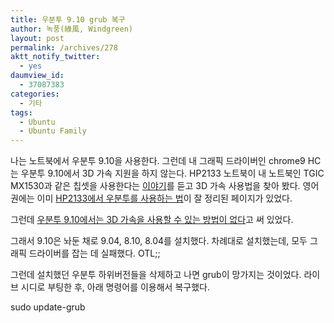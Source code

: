 ```yaml
---
title: 우분투 9.10 grub 복구
author: 녹풍(綠風, Windgreen)
layout: post
permalink: /archives/278
aktt_notify_twitter:
  - yes
daumview_id:
  - 37087383
categories:
  - 기타
tags:
  - Ubuntu
  - Ubuntu Family
---
```

나는 노트북에서 우분투 9.10을 사용한다. 그런데 내 그래픽 드라이버인 chrome9 HC는 우분투 9.10에서 3D 가속 지원을 하지 않는다. HP2133 노트북이 내 노트북인 TGIC MX1530과 같은 칩셋을 사용한다는 <a href="http://www.ubuntu.or.kr/viewtopic.php?p=47451#p47451" target="_blank">이야기</a>를 듣고 3D 가속 사용법을 찾아 봤다. 영어권에는 이미 <a href="https://wiki.ubuntu.com/LaptopTestingTeam/HP2133" target="_blank">HP2133에서 우분투를 사용하는 법</a>이 잘 정리된 페이지가 있었다.

그런데 <a href="http://mytory.textcube.com/entry/via-chrome-9-리눅스-드라이버-설치를-위한-자료들" target="_blank">우분투 9.10에서는 3D 가속을 사용할 수 있는 방법이 없다</a>고 써 있었다.

그래서 9.10은 놔둔 채로 9.04, 8.10, 8.04를 설치했다. 차례대로 설치했는데, 모두 그래픽 드라이버를 잡는 데 실패했다. OTL;;

그런데 설치했던 우분투 하위버전들을 삭제하고 나면 grub이 망가지는 것이었다. 라이브 시디로 부팅한 후, 아래 명령어를 이용해서 복구했다.

sudo update-grub